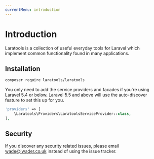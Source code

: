 ```yaml
---
currentMenu: introduction
---
```


# Introduction

Laratools is a collection of useful everyday tools for Laravel which implement common functionality found in many applications.

## Installation

```bash
composer require laratools/laratools
```

You only need to add the service providers and facades if you're using Laravel 5.4 or below. Laravel 5.5 and above will use the auto-discover feature to set this up for you.

```php
'providers' => [
    \Laratools\Providers\LaratoolsServiceProvider::class,
],
```

## Security

If you discover any security related issues, please email wade@iwader.co.uk instead of using the issue tracker.
